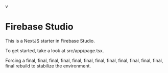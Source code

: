 v
# Firebase Studio

This is a NextJS starter in Firebase Studio.

To get started, take a look at src/app/page.tsx.

Forcing a final, final, final, final, final, final, final, final, final, final, final, final, final rebuild to stabilize the environment.